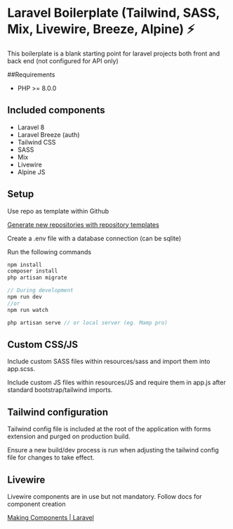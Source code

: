 # Laravel Boilerplate (Tailwind, SASS, Mix, Livewire, Breeze, Alpine) ⚡

This boilerplate is a blank starting point for laravel projects both front and back end (not configured for API only) 

##Requirements
- PHP >= 8.0.0

## Included components

- Laravel 8
- Laravel Breeze (auth)
- Tailwind CSS
- SASS
- Mix
- Livewire
- Alpine JS

## Setup

Use repo as template within Github

[Generate new repositories with repository templates](https://github.blog/2019-06-06-generate-new-repositories-with-repository-templates/)

Create a .env file with a database connection (can be sqlite)

Run the following commands

```jsx
npm install
composer install
php artisan migrate

// During development
npm run dev 
//or
npm run watch

php artisan serve // or local server (eg. Mamp pro)
```

## Custom CSS/JS

Include custom SASS files within resources/sass and import them into app.scss.

Include custom JS files within resources/JS and require them in app.js after standard bootstrap/tailwind imports.

## Tailwind configuration

Tailwind config file is included at the root of the application with forms extension and purged on production build.

Ensure a new build/dev process is run when adjusting the tailwind config file for changes to take effect.

## Livewire

Livewire components are in use but not mandatory. Follow docs for component creation

[Making Components | Laravel](https://laravel-livewire.com/docs/2.x/making-components)
